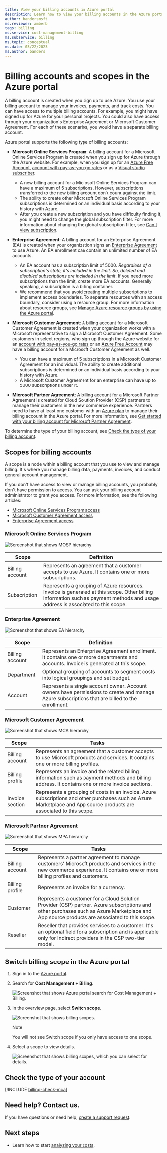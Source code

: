 ```yaml
---
title: View your billing accounts in Azure portal 
description: Learn how to view your billing accounts in the Azure portal. See scope information for Enterprise, Microsoft Customer, and Microsoft Partner Agreements.
author: bandersmsft
ms.reviewer: amberb
tags: billing
ms.service: cost-management-billing
ms.subservice: billing
ms.topic: conceptual
ms.date: 03/22/2023
ms.author: banders
---
```


# Billing accounts and scopes in the Azure portal

A billing account is created when you sign up to use Azure. You use your billing account to manage your invoices, payments, and track costs. You can have access to multiple billing accounts. For example, you might have signed up for Azure for your personal projects. You could also have access through your organization's Enterprise Agreement or Microsoft Customer Agreement. For each of these scenarios, you would have a separate billing account.

Azure portal supports the following type of billing accounts:

- **Microsoft Online Services Program**: A billing account for a Microsoft Online Services Program is created when you sign up for Azure through the Azure website. For example, when you sign up for an [Azure Free Account](https://azure.microsoft.com/offers/ms-azr-0044p/), [account with pay-as-you-go rates](https://azure.microsoft.com/offers/ms-azr-0003p/) or as a [Visual studio subscriber](https://azure.microsoft.com/pricing/member-offers/credit-for-visual-studio-subscribers/). 
    - A new billing account for a Microsoft Online Services Program can have a maximum of 5 subscriptions. However, subscriptions transferred to the new billing account don't count against the limit.
    - The ability to create other Microsoft Online Services Program subscriptions is determined on an individual basis according to your history with Azure.
    - After you create a new subscription and you have difficulty finding it, you might need to change the global subscription filter. For more information about changing the global subscription filter, see [Can't view subscription](create-subscription.md#cant-view-subscription).

- **Enterprise Agreement**: A billing account for an Enterprise Agreement (EA) is created when your organization signs an [Enterprise Agreement](https://azure.microsoft.com/pricing/enterprise-agreement/) to use Azure. An EA enrollment can contain an unlimited number of EA accounts. 
    - An EA account has a subscription limit of 5000. *Regardless of a subscription's state, it's included in the limit. So, deleted and disabled subscriptions are included in the limit*. If you need more subscriptions than the limit, create more EA accounts. Generally speaking, a subscription is a billing container. 
    - We recommend that you avoid creating multiple subscriptions to implement access boundaries. To separate resources with an access boundary, consider using a resource group. For more information about resource groups, see [Manage Azure resource groups by using the Azure portal](../../azure-resource-manager/management/manage-resource-groups-portal.md).

- **Microsoft Customer Agreement**: A billing account for a Microsoft Customer Agreement is created when your organization works with a Microsoft representative to sign a Microsoft Customer Agreement. Some customers in select regions, who sign up through the Azure website for an [account with pay-as-you-go rates](https://azure.microsoft.com/offers/ms-azr-0003p/) or an [Azure Free Account](https://azure.microsoft.com/offers/ms-azr-0044p/) may have a billing account for a Microsoft Customer Agreement as well. 
    - You can have a maximum of 5 subscriptions in a Microsoft Customer Agreement for an individual. The ability to create additional subscriptions is determined on an individual basis according to your history with Azure.
    - A Microsoft Customer Agreement for an enterprise can have up to 5000 subscriptions under it.

- **Microsoft Partner Agreement**: A billing account for a Microsoft Partner Agreement is created for Cloud Solution Provider (CSP) partners to manage their customers in the new commerce experience. Partners need to have at least one customer with an [Azure plan](/partner-center/purchase-azure-plan) to manage their billing account in the Azure portal. For more information, see [Get started with your billing account for Microsoft Partner Agreement](../understand/mpa-overview.md).

To determine the type of your billing account, see [Check the type of your billing account](#check-the-type-of-your-account).

## Scopes for billing accounts
A scope is a node within a billing account that you use to view and manage billing. It's where you manage billing data, payments, invoices, and conduct general account management.

If you don't have access to view or manage billing accounts, you probably don't have permission to access. You can ask your billing account administrator to grant you access. For more information, see the following articles:

- [Microsoft Online Services Program access](manage-billing-access.md)
- [Microsoft Customer Agreement access](understand-mca-roles.md)
- [Enterprise Agreement access](understand-ea-roles.md)

### Microsoft Online Services Program

![Screenshot that shows MOSP hierarchy](./media/view-all-accounts/mosp-hierarchy.png)

|Scope  |Definition  |
|---------|---------|
|Billing account     | Represents an agreement that a customer accepts to use Azure. It contains one or more subscriptions.  |
|Subscription     |  Represents a grouping of Azure resources. Invoice is generated at this scope. Other billing information such as payment methods and usage address is associated to this scope.|

### Enterprise Agreement

![Screenshot that shows EA hierarchy](./media/view-all-accounts/ea-hierarchy.png)

|Scope  |Definition  |
|---------|---------|
|Billing account    | Represents an Enterprise Agreement enrollment. It contains one or more departments and accounts. Invoice is generated at this scope. |
|Department     |  Optional grouping of accounts to segment costs into logical groupings and set budget.     |
|Account     |  Represents a single account owner. Account owners have permissions to create and manage Azure subscriptions that are billed to the enrollment. |

### Microsoft Customer Agreement

![Screenshot that shows MCA hierarchy](./media/view-all-accounts/mca-hierarchy.png)

|Scope  |Tasks  |
|---------|---------|
|Billing account     |   Represents an agreement that a customer accepts to use Microsoft products and services. It contains one or more billing profiles. |
|Billing profile     |   Represents an invoice and the related billing information such as payment methods and billing address. It contains one or more invoice sections. |
|Invoice section     |   Represents a grouping of costs in an invoice. Azure subscriptions and other purchases such as Azure Marketplace and App source products are associated to this scope.    |

### Microsoft Partner Agreement

![Screenshot that shows MPA hierarchy](./media/view-all-accounts/mpa-hierarchy.png)

|Scope  |Tasks  |
|---------|---------|
|Billing account     |   Represents a partner agreement to manage customers' Microsoft products and services in the new commerce experience. It contains one or more billing profiles and customers.   |
|Billing profile     |   Represents an invoice for a currency.     |
|Customer    |   Represents a customer for a Cloud Solution Provider (CSP) partner.  Azure subscriptions and other purchases such as Azure Marketplace and App source products are associated to this scope.  |
|Reseller    |   Reseller that provides services to a customer. It's an optional field for a subscription and is applicable only for Indirect providers in the CSP two-tier model.     |

## Switch billing scope in the Azure portal

1. Sign in to the [Azure portal](https://portal.azure.com).

2. Search for **Cost Management + Billing**.

   ![Screenshot that shows Azure portal search for Cost Management + Billing.](./media/view-all-accounts/billing-search-cost-management-billing.png)

3. In the overview page, select **Switch scope**.

   ![Screenshot that shows billing scopes.](./media/view-all-accounts/overview-select-scopes.png)

   > [!Note]
    >
    > You will not see Switch scope if you only have access to one scope.

4. Select a scope to view details.

   ![Screenshot that shows billing scopes, which you can select for details.](./media/view-all-accounts/list-of-scopes.png)

## Check the type of your account
[!INCLUDE [billing-check-mca](../../../includes/billing-check-account-type.md)]

## Need help? Contact us.

If you have questions or need help,  [create a support request](https://go.microsoft.com/fwlink/?linkid=2083458).

## Next steps
- Learn how to start [analyzing your costs](../costs/quick-acm-cost-analysis.md).